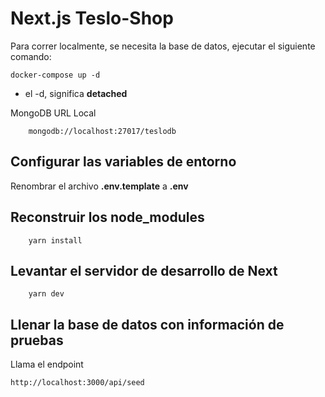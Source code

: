 # Next.js Teslo-Shop
Para correr localmente, se necesita la base de datos, ejecutar el siguiente comando:
```
docker-compose up -d
```
* el -d, significa __detached__

MongoDB URL Local 

```
    mongodb://localhost:27017/teslodb
```

## Configurar las variables de entorno

Renombrar el archivo __.env.template__ a __.env__

## Reconstruir los node_modules
```
    yarn install 
```
## Levantar el servidor de desarrollo de Next
```
    yarn dev
```

## Llenar la base de datos con información de pruebas

Llama el endpoint
```
http://localhost:3000/api/seed
```